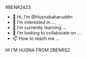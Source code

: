 #BENR2423
- 👋 Hi, I’m @Husnabaharuddin
- 👀 I’m interested in ...
- 🌱 I’m currently learning ...
- 💞️ I’m looking to collaborate on ...
- 📫 How to reach me ...

<!---
Husnabaharuddin/Husnabaharuddin is a ✨ special ✨ repository because its `README.md` (this file) appears on your GitHub profile.
You can click the Preview link to take a look at your changes.
--->
 HI I'M HUSNA FROM 2BENRS2
